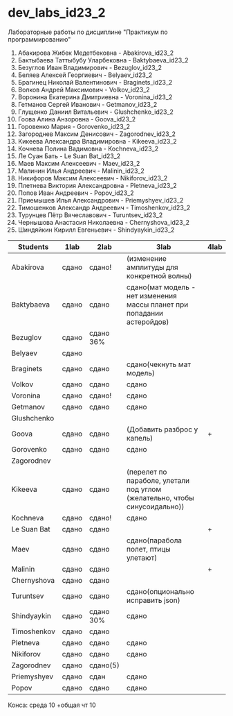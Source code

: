 # dev_labs_id23_2
Лабораторные работы по дисциплине "Практикум по программированию"

1. Абакирова Жибек Медетбековна - Abakirova_id23_2
2. Бактыбаева Таттыбубу Уларбековна - Baktybaeva_id23_2
3. Безуглов Иван Владимирович - Bezuglov_id23_2
4. Беляев Алексей Георгиевич - Belyaev_id23_2
5. Брагинец Николай Валентинович - Braginets_id23_2
6. Волков Андрей Максимович - Volkov_id23_2
7. Воронина Екатерина Дмитриевна - Voronina_id23_2
8. Гетманов Сергей Иванович - Getmanov_id23_2
9. Глущенко Даниил Витальевич - Glushchenko_id23_2
10. Гоова Алина Анзоровна - Goova_id23_2
11. Горовенко Мария - Gorovenko_id23_2
12. Загороднев Максим Денисович - Zagorodnev_id23_2
13. Кикеева Александра Владимировна - Kikeeva_id23_2
14. Кочнева Полина Вадимовна - Kochneva_id23_2
15. Ле Суан Бать - Le Suan Bat_id23_2
16. Маев Максим Алексеевич - Maev_id23_2
17. Малинин Илья Андреевич - Malinin_id23_2
18. Никифоров Максим Алексеевич - Nikiforov_id23_2
19. Плетнева Виктория Александровна - Pletneva_id23_2
20. Попов Иван Андреевич - Popov_id23_2
21. Приемышев Илья Александрович - Priemyshyev_id23_2
22. Тимошенков Александр Андреевич - Timoshenkov_id23_2
23. Турунцев Пётр Вячеславович - Turuntsev_id23_2
24. Чернышова Анастасия Николаевна - Chernyshova_id23_2
25. Шиндяйкин Кирилл Евгеньевич - Shindyaykin_id23_2

| Students      | 1lab  | 2lab | 3lab | 4lab |
|---------------|-------|------|------|------|
| Abakirova     | сдано      | сдано!     | (изменение амплитуды для конкретной волны)     |      |
| Baktybaeva    | сдано | сдано| сдано(мат модель - нет изменения массы планет при попадании астеройдов)     |      |
| Bezuglov      | сдано |сдано 36%|      |      |12
| Belyaev       | сдано |      |      |      |
| Braginets     | сдано |сдано    |  сдано(чекнуть мат модель) |      |
| Volkov        | сдано | сдано     | сдано     |      |
| Voronina      | сдано | сдано!| сдано |      |
| Getmanov      | сдано | сдано | сдано |      |+
| Glushchenko   |       |       |      |      |
| Goova         | сдано      |	сдано 	|	(Добавить разброс у капель) 	|+
| Gorovenko    	| сдано	|	сдано |	сдано 	|
| Zagorodnev  	| 	 	|	 	|	 	|
| Kikeeva      	| сдано	 	|	сдано |	(перелет по параболе, улетали под углом (желательно, чтобы синусоидально)) 	|
| Kochneva    	| сдано | сдано! |сдано	|
| Le Suan Bat 	| сдано | сдано |	 	|+
| Maev         	| сдано	|сдано|сдано(парабола полет, птицы улетают)	 	|
| Malinin      	| сдано	 	|	сдано 	|	 	|+
| Chernyshova      	| сдано	 	|	сдано 	|	 	|
| Turuntsev      	| сдано	 	| сдано	| сдано(опционально исправить json)	 	| 
| Shindyaykin   	| сдано	 	| сдано 30%	| сдано	 	|  | 
| Timoshenkov | сдано	 	| сдано	|	 	|  |
| Pletneva | сдано	 	| сдано	|	сдано 	|  |
| Nikiforov | сдано	 	| сдано	|	сдано |  |+
| Zagorodnev | сдано	 	| сдано(5)	|	 	|  |12
| Priemyshyev | сдано	 	| сдан	| сдано	 	|  |
| Popov | сдано	 	| сдано	| сдано	 	|  |

Конса:
  среда 10
+общая чт 10
